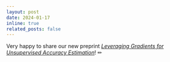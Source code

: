 ```yaml
---
layout: post
date: 2024-01-17
inline: true
related_posts: false
---
```


Very happy to share our new preprint <a href="https://arxiv.org/pdf/2401.08909"> *Leveraging Gradients for Unsupervised Accuracy Estimation*<a/>! ✏
